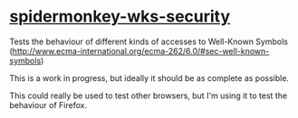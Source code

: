 [spidermonkey-wks-security](http://caitp.github.io/spidermonkey-wks-security/)
===========================

Tests the behaviour of different kinds of accesses to Well-Known Symbols (http://www.ecma-international.org/ecma-262/6.0/#sec-well-known-symbols)

This is a work in progress, but ideally it should be as complete as possible.

This could really be used to test other browsers, but I'm using it to test the behaviour of Firefox.
